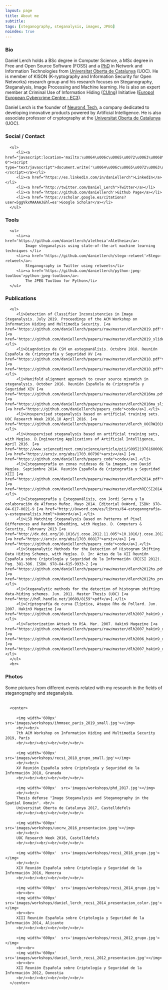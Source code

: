 ```yaml
---
layout: page
title: About me
subtitle: 
tags: [steganography, steganalysis, images, JPEG]
noindex: true
---
```



### Bio
Daniel Lerch holds a BSc degree in Computer Science, a MSc degree in Free and Open Source Software (FOSS) and a <a href="https://github.com/daniellerch/papers/raw/master/dlerch2017thesis.pdf">PhD</a> in Network and Information Technologies from <a href="https://uoc.edu">Universitat Oberta de Catalunya</a> (UOC). He is member of KISON (K-ryptography and Information Security for Open Networks) research group and his research focuses on Steganography, Steganalysis, Image Processing and Machine learning. He is also an expert member at Criminal Use of Information Hiding (<a href="https://cuing.org/">CUIng</a>) Initiative (<a href="https://www.europol.europa.eu/about-europol/european-cybercrime-centre-ec3">Europol European Cybercrime Centre - EC3</a>).

Daniel Lerch is the founder of <a href='http://neuron4.com'>Neuron4 Tech</a>, a company dedicated to developing innovative products powered by Artificial Intelligence. He is also associate professor of cryptography at the <a href="https://uoc.edu">Universitat Oberta de Catalunya</a> (UOC).

### Social / Contact
      <ul>
         <li><a href="javascript:location='mailto:\u0064\u006c\u0065\u0072\u0063\u0068\u0040\u0067\u006d\u0061\u0069\u006c\u002e\u0063\u006f\u006d';void 0"><script type="text/javascript">document.write('\u0064\u006c\u0065\u0072\u0063\u0068\u0040\u0067\u006d\u0061\u0069\u006c\u002e\u0063\u006f\u006d')</script></a></li>
         <li><a href="https://es.linkedin.com/in/daniellerch">LinkedIn</a></li>
         <li><a href="http://twitter.com/Daniel_Lerch">Twitter</a></li>
         <li><a href='https://github.com/daniellerch'>Github Page</a></li>
         <li><a href='https://scholar.google.es/citations?user=5ggVkxMAAAAJ&hl=es'>Google Scholar</a></li>
      </ul>

### Tools
      <ul>
         <li><a href='https://github.com/daniellerch/aletheia'>Aletheia</a>:
             Image steganalysis using state-of-the-art machine learning techniques </li>
         <li><a href='https://github.com/daniellerch/stego-retweet'>Stego-retweet</a>:
             Steganography in Twitter using retweets</li>
         <li><a href='https://github.com/daniellerch/python-jpeg-toolbox'>python-jpeg-toolbox</a>:
             The JPEG Toolbox for Python</li>
      </ul>

### Publications
      <ul>
         <li>Detection of Classifier Inconsistencies in Image Steganalysis. July 2019. Proceedings of the ACM Workshop on Information Hiding and Multimedia Security. [<a href='https://github.com/daniellerch/papers/raw/master/dlerch2019.pdf'>pdf</a>] [<a href='https://github.com/daniellerch/papers/raw/master/dlerch2019_slides.pdf'>slides</a>].</li>
         <li>Diagnóstico de CSM en estegoanálisis. Octubre 2018. Reunión Española de Criptografía y Seguridad XV [<a href="https://github.com/daniellerch/papers/raw/master/dlerch2018.pdf">pdf</a>] [<a href="https://github.com/daniellerch/papers/raw/master/dlerch2018.pdf">slides</a>].</li>
         <li>Manifold alignment approach to cover source mismatch in steganalysis. October 2016. Reunión Española de Criptografía y Seguridad XIV [<a href="https://github.com/daniellerch/papers/raw/master/dlerch2016ma.pdf">pdf</a>] [<a href="https://github.com/daniellerch/papers/raw/master/dlerch2016ma_slides.pdf">slides</a>] [<a href="https://github.com/daniellerch/papers_code">code</a>].</li>
         <li>Unsupervised steganalysis based on artificial training sets. UOC Research Week 2016,18 April 2016. [<a href="https://github.com/daniellerch/papers/raw/master/dlerch_UOCRW2016_showcase.pdf">slides</a>].</li>
         <li>Unsupervised steganalysis based on artificial training sets, with Megías. D.Engineering Applications of Artificial Intelligence, April 2016. [<a href="http://www.sciencedirect.com/science/article/pii/S0952197616000026">10.1016/j.engappai.2015.12.013</a>] [<a href="https://arxiv.org/abs/1703.00796">arxiv</a>] [<a href="https://github.com/daniellerch/papers_code">code</a>].</li>
         <li>Esteganografía en zonas ruidosas de la imagen, con David Megías. Septiembre 2014. Reunión Española de Criptografía y Seguridad XIII [<a href="https://github.com/daniellerch/papers/raw/master/dlerch2014.pdf">pdf</a>] [<a href="https://github.com/daniellerch/papers/raw/master/dlerchRECSI2014_slides.pdf">slides</a>].</li>
         <li>Esteganografía y Estegoanálisis, con Jordi Serra y la colaboración de Alfonso Muñoz. Mayo 2014. Editorial 0xWord, ISBN: 978-84-617-0021-9 [<a href="http://0xword.com/es/libros/64-esteganografia-y-estegoanalisis.html">0xWord</a>].</li>
         <li>LSB Matching Steganalysis Based on Patterns of Pixel Differences and Random Embedding, with Megías. D. Computers & Security, February 2013 [<a href="http://dx.doi.org/10.1016/j.cose.2012.11.005">10.1016/j.cose.2012.11.005</a>] [<a href="https://arxiv.org/abs/1703.00817">arxiv</a>] [<a href="https://github.com/daniellerch/papers_code">code</a>].</li>
         <li>Steganalytic Methods for the Detection of Histogram Shifting Data Hiding Schemes, with Megías. D. In: Actas de la XII Reunión Española sobre Criptología y Seguridad de la Información (RECSI 2012). Pag. 381-386. ISBN. 978-84-615-9933-2 [<a href="https://github.com/daniellerch/papers/raw/master/dlerch2012hs.pdf">pdf</a>] [<a href="https://github.com/daniellerch/papers/raw/master/dlerch2012hs_press.pdf">slides</a>].</li>
         <li>Steganalytic methods for the detection of histogram shifting data-hiding schemes. Jun. 2011. Master Thesis (UOC) [<a href="http://hdl.handle.net/10609/8159">pdf</a>].</li>
         <li>Criptografía de curva Elíptica, Ataque Rho de Pollard. Jun. 2007. Hakin9 Magazine [<a href="https://github.com/daniellerch/papers/raw/master/dlh2007_hakin9_ec_es.pdf">pdf</a>].</li>
         <li>Factorization Attack to RSA. Mar. 2007. Hakin9 Magazine [<a href="https://github.com/daniellerch/papers/raw/master/dlh2007_hakin9_rsa_en.pdf">english</a>] [<a href="https://github.com/daniellerch/papers/raw/master/dlh2006_hakin9_rsa_es.pdf">spanish</a>] [<a href="https://github.com/daniellerch/papers/raw/master/dlh2007_hakin9_rsa_fr.pdf">french</a>].</li>
      </ul>
      <br>

### Photos

Some pictures from different events related with my research in the fields of steganography and steganalysis. <br/><br/>

      <center>

         <img width='600px' src='images/workshops/ihmmsec_paris_2019_small.jpg'></img>
         <br/><br/>
         7th ACM Workshop on Information Hiding and Multimedia Security 2019, París
         <br/><br/><br/><br/><br/><br/>

         <img width='600px'  src='images/workshops/recsi_2018_grupo_small.jpg'></img>
         <br/><br/>
         XV Reunión Española sobre Criptología y Seguridad de la Información 2018, Granada
         <br/><br/><br/><br/><br/><br/>

         <img width='600px'  src='images/workshops/phd_2017.jpg'></img>
         <br/><br/>
         Thesis defense "Image Steganalysis and Steganography in the Spatial Domain". <br/>
         Universitat Oberta de Catalunya 2017, Castelldefels
         <br/><br/><br/><br/><br/><br/>

         <img width='600px'  src='images/workshops/uocrw_2016_presentacion.jpeg'></img>
         <br/><br/>
         UOC Research Week 2016, Castelldefels
         <br/><br/><br/><br/><br/><br/>

         <img width='600px'  src='images/workshops/recsi_2016_grupo.jpg'></img>
         <br/><br/>
         XIV Reunión Española sobre Criptología y Seguridad de la Información 2016, Menorca
         <br/><br/><br/><br/><br/><br/>

         <img width='600px'  src='images/workshops/recsi_2014_grupo.jpg'>
         <br><br>
         <img width='600px'  src='images/workshops/daniel_lerch_recsi_2014_presentacion_color.jpg'></img>
         <br><br>
         XIII Reunión Española sobre Criptología y Seguridad de la Información 2014, Alicante
         <br/><br/><br/><br/><br/><br/>

         <img width='600px'  src='images/workshops/recsi_2012_grupo.jpg'></img>
         <br><br>
         <img width='600px'  src='images/workshops/daniel_lerch_recsi_2012_presentacion.jpg'></img>
         <br><br>
         XII Reunión Española sobre Criptología y Seguridad de la Información 2012, Donostia
         <br/><br/><br/><br/><br/><br/>
      </center>






